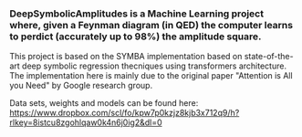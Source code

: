 ### DeepSymbolicAmplitudes is a Machine Learning project where, given a Feynman diagram (in QED) the computer learns to perdict (accurately up to 98%) the amplitude square.

This project is based on the SYMBA implementation based on state-of-the-art deep symbolic regression thecniques using transformers architecture. The implementation here is mainly due to the original paper "Attention is All you Need" by Google research group.

Data sets, weights and models can be found here: https://www.dropbox.com/scl/fo/kpw7p0kzjz8kjb3x712q9/h?rlkey=8istcu8zgohlqaw0k4n6j0ig2&dl=0
